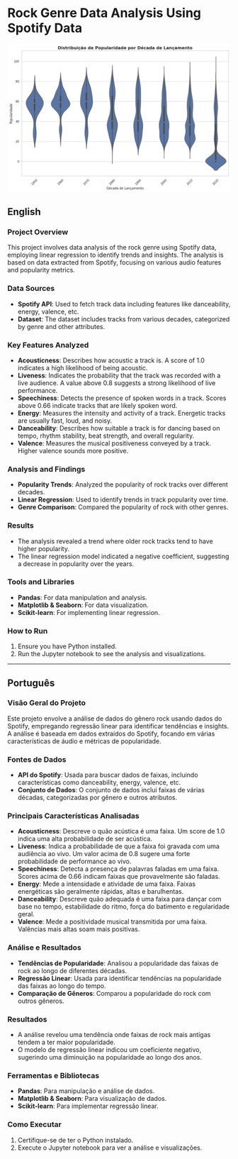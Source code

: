 # Rock Genre Data Analysis Using Spotify Data

![Chart](image.png)

## English

### Project Overview
This project involves data analysis of the rock genre using Spotify data, employing linear regression to identify trends and insights. The analysis is based on data extracted from Spotify, focusing on various audio features and popularity metrics.

### Data Sources
- **Spotify API**: Used to fetch track data including features like danceability, energy, valence, etc.
- **Dataset**: The dataset includes tracks from various decades, categorized by genre and other attributes.

### Key Features Analyzed
- **Acousticness**: Describes how acoustic a track is. A score of 1.0 indicates a high likelihood of being acoustic.
- **Liveness**: Indicates the probability that the track was recorded with a live audience. A value above 0.8 suggests a strong likelihood of live performance.
- **Speechiness**: Detects the presence of spoken words in a track. Scores above 0.66 indicate tracks that are likely spoken word.
- **Energy**: Measures the intensity and activity of a track. Energetic tracks are usually fast, loud, and noisy.
- **Danceability**: Describes how suitable a track is for dancing based on tempo, rhythm stability, beat strength, and overall regularity.
- **Valence**: Measures the musical positiveness conveyed by a track. Higher valence sounds more positive.

### Analysis and Findings
- **Popularity Trends**: Analyzed the popularity of rock tracks over different decades.
- **Linear Regression**: Used to identify trends in track popularity over time.
- **Genre Comparison**: Compared the popularity of rock with other genres.

### Results
- The analysis revealed a trend where older rock tracks tend to have higher popularity.
- The linear regression model indicated a negative coefficient, suggesting a decrease in popularity over the years.

### Tools and Libraries
- **Pandas**: For data manipulation and analysis.
- **Matplotlib & Seaborn**: For data visualization.
- **Scikit-learn**: For implementing linear regression.

### How to Run
1. Ensure you have Python installed.
2. Run the Jupyter notebook to see the analysis and visualizations.

---

## Português

### Visão Geral do Projeto
Este projeto envolve a análise de dados do gênero rock usando dados do Spotify, empregando regressão linear para identificar tendências e insights. A análise é baseada em dados extraídos do Spotify, focando em várias características de áudio e métricas de popularidade.

### Fontes de Dados
- **API do Spotify**: Usada para buscar dados de faixas, incluindo características como danceability, energy, valence, etc.
- **Conjunto de Dados**: O conjunto de dados inclui faixas de várias décadas, categorizadas por gênero e outros atributos.

### Principais Características Analisadas
- **Acousticness**: Descreve o quão acústica é uma faixa. Um score de 1.0 indica uma alta probabilidade de ser acústica.
- **Liveness**: Indica a probabilidade de que a faixa foi gravada com uma audiência ao vivo. Um valor acima de 0.8 sugere uma forte probabilidade de performance ao vivo.
- **Speechiness**: Detecta a presença de palavras faladas em uma faixa. Scores acima de 0.66 indicam faixas que provavelmente são faladas.
- **Energy**: Mede a intensidade e atividade de uma faixa. Faixas energéticas são geralmente rápidas, altas e barulhentas.
- **Danceability**: Descreve quão adequada é uma faixa para dançar com base no tempo, estabilidade do ritmo, força do batimento e regularidade geral.
- **Valence**: Mede a positividade musical transmitida por uma faixa. Valências mais altas soam mais positivas.

### Análise e Resultados
- **Tendências de Popularidade**: Analisou a popularidade das faixas de rock ao longo de diferentes décadas.
- **Regressão Linear**: Usada para identificar tendências na popularidade das faixas ao longo do tempo.
- **Comparação de Gêneros**: Comparou a popularidade do rock com outros gêneros.

### Resultados
- A análise revelou uma tendência onde faixas de rock mais antigas tendem a ter maior popularidade.
- O modelo de regressão linear indicou um coeficiente negativo, sugerindo uma diminuição na popularidade ao longo dos anos.

### Ferramentas e Bibliotecas
- **Pandas**: Para manipulação e análise de dados.
- **Matplotlib & Seaborn**: Para visualização de dados.
- **Scikit-learn**: Para implementar regressão linear.

### Como Executar
1. Certifique-se de ter o Python instalado.
2. Execute o Jupyter notebook para ver a análise e visualizações.
